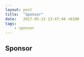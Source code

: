 ```yaml
---
layout: post
title:  "Sponsor"
date:   2017-05-15 13:47:48 +0100
tags: 
    - sponsor
---
```

## Sponsor
